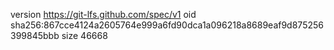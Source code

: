 version https://git-lfs.github.com/spec/v1
oid sha256:867cce4124a2605764e999a6fd90dca1a096218a8689eaf9d875256399845bbb
size 46668
